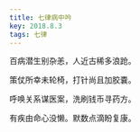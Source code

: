 ```yaml
---
title: 七律病中吟
key: 2018.8.3
tags: 七律
---
```


百病潜生别杂恙，人近古稀多浪跄。

策仗所幸未轮椅，打针尚且加胶嚢。

呼唤关系谋医案，洗刷钱币寻药方。

有疾由命心没懒。默数点滴盼复康。

</br>


